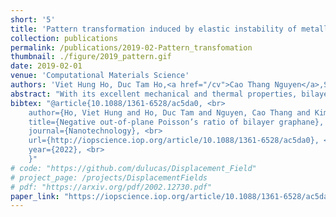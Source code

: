 ```yaml
---
short: '5'
title: 'Pattern transformation induced by elastic instability of metallic porous structures'
collection: publications
permalink: /publications/2019-02-Pattern_transfomation
thumbnail: ./figure/2019_pattern.gif
date: 2019-02-01
venue: 'Computational Materials Science'
authors: 'Viet Hung Ho, Duc Tam Ho,<a href="/cv">Cao Thang Nguyen</a>,Sung Youb Kim'
abstract: "With its excellent mechanical and thermal properties, bilayer graphane is a promising material for realizing future nanoelectromechanical systems. In this study, we focus on the auxetic behavior of bilayer graphane under external loading along various directions through atomistic simulations. We numerically and theoretically reveal the mechanism of the auxeticity in terms of intrinsic interactions between carbon atoms by constructing bilayer graphane. Given that the origin of the auxeticity is intrinsic rather than extrinsic, the work provides a novel technique to control the dimensions of nanoscale bilayer graphane by simply changing the external conditions without the requirement of complex structural design of the material."
bibtex: "@article{10.1088/1361-6528/ac5da0, <br>
	author={Ho, Viet Hung and Ho, Duc Tam and Nguyen, Cao Thang and Kim, Sung Youb}, <br>
	title={Negative out-of-plane Poisson’s ratio of bilayer graphane}, <br>
	journal={Nanotechnology}, <br>
	url={http://iopscience.iop.org/article/10.1088/1361-6528/ac5da0}, <br>
	year={2022}, <br>
	}"
# code: "https://github.com/dulucas/Displacement_Field"
# project_page: /projects/DisplacementFields
# pdf: "https://arxiv.org/pdf/2002.12730.pdf"
paper_link: "https://iopscience.iop.org/article/10.1088/1361-6528/ac5da0/meta"
---
```


